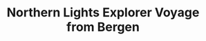 ---
category: rest-of-the-world
title: Northern Lights Explorer Voyage from Bergen
class: northern-lights-explorer-voyage-from-bergen
cruiseline: Hurtigruten – ms Spitsbergen
special-info: Once in a life time experience + Free Binoculars
price: 899
nights: 11
cruise-url: http://www.planetcruise.co.uk/hurtigruten-cruises/ms-spitsbergen/23-November-2016/107611?referrersiteid=970
---
